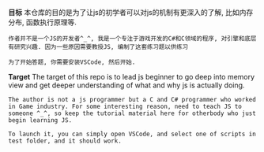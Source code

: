 **目标**
    本仓库的目的是为了让js的初学者可以对js的机制有更深入的了解, 比如内存分布, 函数执行原理等.

    作者并不是一个JS的开发者^_^, 我是一个专注于游戏开发的C#和C领域的程序, 对引擎和底层有研究兴趣. 因为一些原因需要教授JS, 编制了这套练习题以供练习

    为了开始答题, 你需要安装VSCode, 然后开始.


**Target**
    The target of this repo is to lead js beginner to go deep into memory view and get deeper understanding of what and why js is actually doing.

    The author is not a js programmer but a C and C# programmer who worked in Game industry. For some interesting reason, need to teach JS to someone ^_^, so keep the tutorial material here for otherbody who just begin learning JS.

    To launch it, you can simply open VSCode, and select one of scripts in test folder, and it should work.
